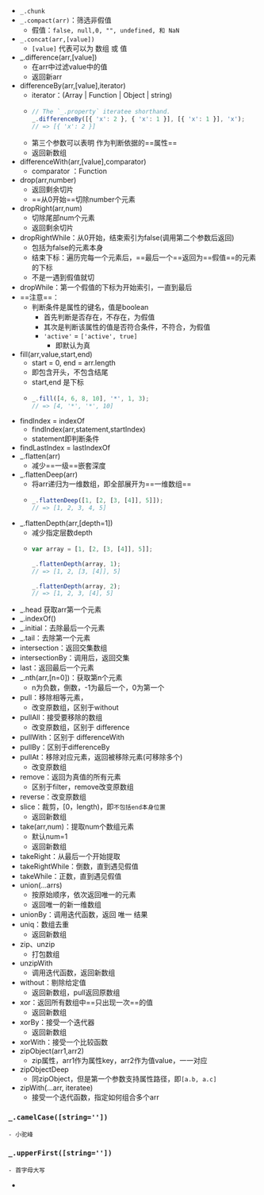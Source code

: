 - `_.chunk`
- `_.compact(arr)`：筛选非假值
	- 假值：`false, null,0, "", undefined, 和 NaN`
- `_.concat(arr,[value])`
	- `[value]` 代表可以为 数组 或 值
- _.difference(arr,[value])
	- 在arr中过滤value中的值
	- 返回新arr
- differenceBy(arr,[value],iterator)
	- iterator：(Array | Function | Object | string)
	- ```js
	  // The `_.property` iteratee shorthand.
	  _.differenceBy([{ 'x': 2 }, { 'x': 1 }], [{ 'x': 1 }], 'x');
	  // => [{ 'x': 2 }]
	  ```
	- 第三个参数可以表明 作为判断依据的==属性==
	- 返回新数组
- differenceWith(arr,[value],comparator)
	- comparator ：Function
- drop(arr,number)
	- 返回剩余切片
	- ==从0开始==切除number个元素
- dropRight(arr,num)
	- 切除尾部num个元素
	- 返回剩余切片
- dropRightWhile：从0开始，结束索引为false(调用第二个参数后返回)
	- 包括为false的元素本身
	- 结束下标：遍历完每一个元素后，==最后一个==返回为==假值==的元素的下标
	- 不是一遇到假值就切
- dropWhile：第一个假值的下标为开始索引，一直到最后
- ==注意==：
	- 判断条件是属性的键名，值是boolean
		- 首先判断是否存在，不存在，为假值
		- 其次是判断该属性的值是否符合条件，不符合，为假值
		- `'active'` = `['active', true]`
			- 即默认为真
- fill(arr,value,start,end)
	- start = 0, end = arr.length
	- 即包含开头，不包含结尾
	- start,end 是下标
	- ```js
	  _.fill([4, 6, 8, 10], '*', 1, 3);
	  // => [4, '*', '*', 10]
	  ```
- findIndex = indexOf
	- findIndex(arr,statement,startIndex)
	- statement即判断条件
- findLastIndex = lastIndexOf
- _.flatten(arr)
	- 减少==一级==嵌套深度
- _.flattenDeep(arr)
	- 将arr递归为一维数组，即全部展开为==一维数组==
	- ```js
	  _.flattenDeep([1, [2, [3, [4]], 5]]);
	  // => [1, 2, 3, 4, 5]
	  ```
- _.flattenDepth(arr,[depth=1])
	- 减少指定层数depth
	- ```js
	  var array = [1, [2, [3, [4]], 5]];
	   
	  _.flattenDepth(array, 1);
	  // => [1, 2, [3, [4]], 5]
	   
	  _.flattenDepth(array, 2);
	  // => [1, 2, 3, [4], 5]
	  ```
- _.head 获取arr第一个元素
- _.indexOf()
- _.initial：去除最后一个元素
- _.tail：去除第一个元素
- intersection：返回交集数组
- intersectionBy：调用后，返回交集
- last：返回最后一个元素
- _.nth(arr,[n=0])：获取第n个元素
	- n为负数，倒数，-1为最后一个，0为第一个
- pull：移除相等元素，
	- 改变原数组，区别于without
- pullAll：接受要移除的数组
	- 改变原数组，区别于 difference
- pullWith：区别于 differenceWith
- pullBy：区别于differenceBy
- pullAt：移除对应元素，返回被移除元素(可移除多个)
	- 改变原数组
- remove：返回为真值的所有元素
	- 区别于filter，remove改变原数组
- reverse：改变原数组
- slice：裁剪，[0，length)，即`不包括end本身位置`
	- 返回新数组
- take(arr,num)：提取num个数组元素
	- 默认num=1
	- 返回新数组
- takeRight：从最后一个开始提取
- takeRightWhile：倒数，直到遇见假值
- takeWhile：正数，直到遇见假值
- union(...arrs)
	- 按原始顺序，依次返回唯一的元素
	- 返回唯一的新一维数组
- unionBy：调用迭代函数，返回 唯一 结果
- uniq：数组去重
	- 返回新数组
- zip、unzip
	- 打包数组
- unzipWith
	- 调用迭代函数，返回新数组
- without：剔除给定值
	- 返回新数组，pull返回原数组
- xor：返回所有数组中==只出现一次==的值
	- 返回新数组
- xorBy：接受一个迭代器
	- 返回新数组
- xorWith：接受一个比较函数
- zipObject(arr1,arr2)
	- zip属性，arr1作为属性key，arr2作为值value，一一对应
- zipObjectDeep
	- 同zipObject，但是第一个参数支持属性路径，即`[a.b, a.c]`
- zipWith(...arr, iteratee)
	- 接受一个迭代函数，指定如何组合多个arr
###  `_.camelCase([string=''])`
	- 小驼峰
###  `_.upperFirst([string=''])`
	- 首字母大写
-
